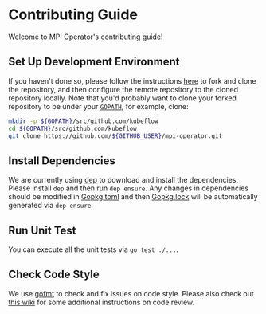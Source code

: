 # Contributing Guide

Welcome to MPI Operator's contributing guide!

## Set Up Development Environment

If you haven't done so, please follow the instructions [here](https://help.github.com/en/github/getting-started-with-github/fork-a-repo) to fork and clone the repository, and then configure the remote repository to the cloned repository locally. Note that you'd probably want to clone your forked repository to be under your [`GOPATH`](https://github.com/golang/go/wiki/GOPATH), for example, clone:

```bash
mkdir -p ${GOPATH}/src/github.com/kubeflow
cd ${GOPATH}/src/github.com/kubeflow
git clone https://github.com/${GITHUB_USER}/mpi-operator.git
```

## Install Dependencies

We are currently using [dep](https://github.com/golang/dep) to download and install the dependencies. Please install `dep` and then run `dep ensure`. Any changes in dependencies should be modified in [Gopkg.toml](https://github.com/kubeflow/mpi-operator/blob/master/Gopkg.toml) and then [Gopkg.lock](https://github.com/kubeflow/mpi-operator/blob/master/Gopkg.lock) will be automatically generated via `dep ensure`.

## Run Unit Test

You can execute all the unit tests via `go test ./...`.

## Check Code Style

We use [gofmt](https://golang.org/cmd/gofmt/) to check and fix issues on code style. Please also check out [this wiki](https://github.com/golang/go/wiki/CodeReviewComments) for some additional instructions on code review.
